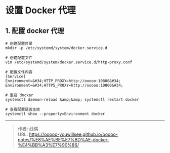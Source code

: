 # 设置 Docker 代理


## 1. 配置 docker 代理

```shell
# 创建配置目录
mkdir -p /etc/systemd/system/docker.service.d

# 创建配置文件
vim /etc/systemd/system/docker.service.d/http-proxy.conf

# 配置文件内容
[Service]
Environment=&#34;HTTP_PROXY=http://ooooo:10800&#34;
Environment=&#34;HTTPS_PROXY=http://ooooo:10800&#34;

# 重启 docker
systemctl daemon-reload &amp;&amp; systemctl restart docker

# 查看配置是否生效
systemctl show --property=Environment docker

```

---

> 作者: 线偶  
> URL: https://ooooo-youwillsee.github.io/ooooo-notes/%E8%AE%BE%E7%BD%AE-docker-%E4%BB%A3%E7%90%86/  

